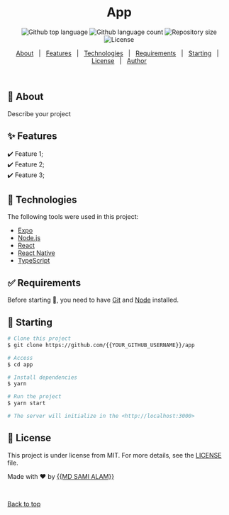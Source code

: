 <h1 align="center">App</h1>

<p align="center">
  <img alt="Github top language" src="https://img.shields.io/github/languages/top/{{sami5671}}/app?color=56BEB8">
  <img alt="Github language count" src="https://img.shields.io/github/languages/count/{{sami5671}}/app?color=56BEB8">
  <img alt="Repository size" src="https://img.shields.io/github/repo-size/{{sami5671}}/app?color=56BEB8">
  <img alt="License" src="https://img.shields.io/github/license/{{sami5671}}/app?color=56BEB8">
</p>

<p align="center">
  <a href="#dart-about">About</a> &#xa0; | &#xa0; 
  <a href="#sparkles-features">Features</a> &#xa0; | &#xa0;
  <a href="#rocket-technologies">Technologies</a> &#xa0; | &#xa0;
  <a href="#white_check_mark-requirements">Requirements</a> &#xa0; | &#xa0;
  <a href="#checkered_flag-starting">Starting</a> &#xa0; | &#xa0;
  <a href="#memo-license">License</a> &#xa0; | &#xa0;
  <a href="https://github.com/{{YOUR_GITHUB_USERNAME}}" target="_blank">Author</a>
</p>

<br>

## :dart: About

Describe your project

## :sparkles: Features

:heavy_check_mark: Feature 1;\
:heavy_check_mark: Feature 2;\
:heavy_check_mark: Feature 3;

## :rocket: Technologies

The following tools were used in this project:

- [Expo](https://expo.io/)
- [Node.js](https://nodejs.org/en/)
- [React](https://pt-br.reactjs.org/)
- [React Native](https://reactnative.dev/)
- [TypeScript](https://www.typescriptlang.org/)

## :white_check_mark: Requirements

Before starting :checkered_flag:, you need to have [Git](https://git-scm.com) and [Node](https://nodejs.org/en/) installed.

## :checkered_flag: Starting

```bash
# Clone this project
$ git clone https://github.com/{{YOUR_GITHUB_USERNAME}}/app

# Access
$ cd app

# Install dependencies
$ yarn

# Run the project
$ yarn start

# The server will initialize in the <http://localhost:3000>
```

## :memo: License

This project is under license from MIT. For more details, see the [LICENSE](LICENSE) file.

Made with :heart: by <a href="https://github.com/{{sami5671}}" target="_blank">{{MD SAMI ALAM}}</a>

&#xa0;

<a href="#top">Back to top</a>

<!--

🌿 1. Overview / Welcome Message
User's name and greeting

Account type (e.g., Regular / Premium)

Profile picture (optional)

🛒 2. Recent Orders
List of recent orders with status (e.g., Shipped, Processing, Delivered)

View Order Details / Invoice

📦 3. Track Orders
Option to track current orders with real-time status updates

❤️ 4. Wishlist / Saved Items
Items user has added to their wishlist or saved for later

📊 5. Shopping Activity Summary
Total orders placed

Total amount spent

Reward points (if applicable)

🧾 6. Billing & Shipping Information
Display saved addresses

Edit/update address

Default payment methods

⚙️ 7. Account Settings
Edit Profile (name, email, password)

Notification preferences (email, SMS)

Manage subscriptions (if any)

💬 8. Support Section
Contact Support / Chat

FAQs

Return & Refund Policy

📩 9. Messages / Notifications
Delivery alerts

Promotional messages

Order-related notifications

💼 10. Logout Button
Easy access to securely log out -->

